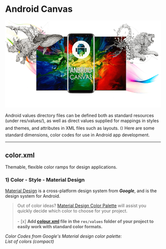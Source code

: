 # Android Canvas
![alt text](https://github.com/rshavinda/android-canvas/blob/main/Images/canvas_cover.png)

Android values directory files can be defined both as standard resources (under res/values/), as well as direct values supplied for mappings in styles and themes, and attributes in XML files such as layouts. ⛻ Here are some standard dimensions, color codes for use in Android app development.

---
## color.xml
Themable, flexible color ramps for design applications.
  ### 1) Color - Style - Material Design
  [Material Design](https://material.io/) is a cross-platform design system from ***Google***, and is the design system for Android.
  > Out of color ideas?
  > [Material Design Color Palette](https://material.io/resources/color/) will assist you quickly decide which color to choose for your project. 
        <br/>
        <br/>
      - [x] **Add [colour.xml](https://github.com/rshavinda/android-resources-value-formats/blob/main/Color%20Codes/colors.xml) file in the `res/values` folder of your project to easily work with standard color formats.**
        


  *Color Codes from Google's Material design color palette:*  <br/>
  *List of colors (compact)* <br/>
